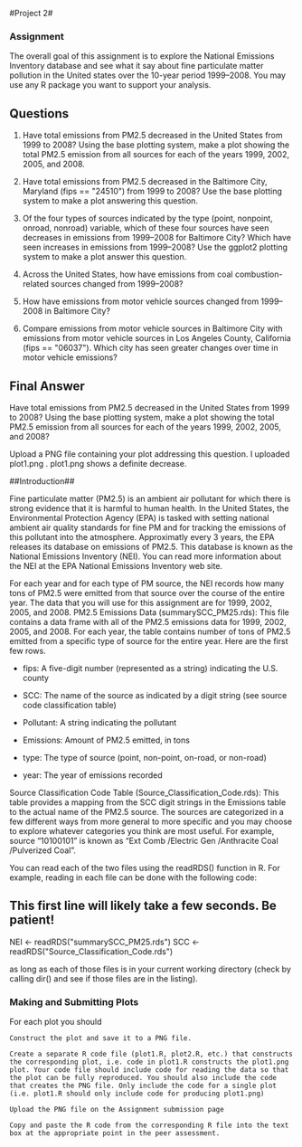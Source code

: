 #Project 2#

### Assignment
The overall goal of this assignment is to explore the National Emissions Inventory database and see what it say about fine particulate matter pollution in the United states over the 10-year period 1999–2008. You may use any R package you want to support your analysis.
## Questions



1. Have total emissions from PM2.5
    decreased in the United States from
    1999 to 2008? Using the base
    plotting system, make a plot showing
    the total PM2.5 emission from all
    sources for each of the years 1999,
    2002, 2005, and 2008.
    
2. Have total emissions from PM2.5 decreased in the Baltimore
    City, Maryland (fips == "24510")
    from 1999 to 2008? Use the base
    plotting system to make a plot
    answering this question.

2. Of the four types of sources indicated by the type (point,
    nonpoint, onroad, nonroad) variable,
    which of these four sources have
    seen decreases in emissions from
    1999–2008 for Baltimore City? Which
    have seen increases in emissions
    from 1999–2008? Use the ggplot2
    plotting system to make a plot
    answer this question.

3. Across the United States, how have emissions from coal
    combustion-related sources changed
    from 1999–2008?
    
4. How have emissions from motor vehicle sources changed from
    1999–2008 in Baltimore City?
    
5. Compare emissions from motor vehicle sources in Baltimore City
    with emissions from motor vehicle
    sources in Los Angeles County,
    California (fips == "06037"). Which
    city has seen greater changes over
    time in motor vehicle emissions?

## Final Answer
 Have total emissions from PM2.5 decreased in the United States
 from 1999 to 2008? Using the base plotting system, make a plot 
 showing the total PM2.5 emission from all sources for each of 
 the years 1999, 2002, 2005, and 2008?

 Upload a PNG file containing your plot addressing this question.
 I uploaded plot1.png . plot1.png shows a definite decrease.

##Introduction##

Fine particulate matter (PM2.5) is an ambient air pollutant for which there is strong evidence that it is harmful to human health. In the United States, the Environmental Protection Agency (EPA) is tasked with setting national ambient air quality standards for fine PM and for tracking the emissions of this pollutant into the atmosphere. Approximatly every 3 years, the EPA releases its database on emissions of PM2.5. This database is known as the National Emissions Inventory (NEI). You can read more information about the NEI at the EPA National Emissions Inventory web site.

For each year and for each type of PM source, the NEI records how many tons of PM2.5 were emitted from that source over the course of the entire year. The data that you will use for this assignment are for 1999, 2002, 2005, and 2008.
PM2.5 Emissions Data (summarySCC_PM25.rds): This file contains a data frame with all of the PM2.5 emissions data for 1999, 2002, 2005, and 2008. For each year, the table contains number of tons of PM2.5 emitted from a specific type of source for the entire year. Here are the first few rows.

  - fips: A five-digit number (represented as a string) indicating the U.S. county

  - SCC: The name of the source as indicated by a digit string (see source code classification table)

  - Pollutant: A string indicating the pollutant

  - Emissions: Amount of PM2.5 emitted, in tons

  - type: The type of source (point, non-point, on-road, or non-road)

  - year: The year of emissions recorded

Source Classification Code Table (Source_Classification_Code.rds): This table provides a mapping from the SCC digit strings in the Emissions table to the actual name of the PM2.5 source. The sources are categorized in a few different ways from more general to more specific and you may choose to explore whatever categories you think are most useful. For example, source “10100101” is known as “Ext Comb /Electric Gen /Anthracite Coal /Pulverized Coal”.

You can read each of the two files using the readRDS() function in R. For example, reading in each file can be done with the following code:

## This first line will likely take a few seconds. Be patient!
NEI <- readRDS("summarySCC_PM25.rds")
SCC <- readRDS("Source_Classification_Code.rds")

as long as each of those files is in your current working directory (check by calling dir() and see if those files are in the listing).


### Making and Submitting Plots

For each plot you should

    Construct the plot and save it to a PNG file.

    Create a separate R code file (plot1.R, plot2.R, etc.) that constructs the corresponding plot, i.e. code in plot1.R constructs the plot1.png plot. Your code file should include code for reading the data so that the plot can be fully reproduced. You should also include the code that creates the PNG file. Only include the code for a single plot (i.e. plot1.R should only include code for producing plot1.png)

    Upload the PNG file on the Assignment submission page

    Copy and paste the R code from the corresponding R file into the text box at the appropriate point in the peer assessment.

